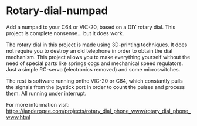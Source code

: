 # Rotary-dial-numpad
Add a numpad to your C64 or VIC-20, based on a DIY rotary dial.
This project is complete nonsense... but it does work.

The rotary dial in this project is made using 3D-printing techniques.
It does not require you to destroy an old telephone in order to obtain the dial mechanism.
This project allows you to make everything yourself without the need of special parts like springs cogs and mechanical speed regulators. Just a simple RC-servo (electronics removed) and some microswitches.

The rest is software running onthe VIC-20 or C64, which constantly pulls the signals from the joystick port in order to count the pulses and process them. All running under interrupt.

For more information visit:
https://janderogee.com/projects/rotary_dial_phone_www/rotary_dial_phone_www.html
